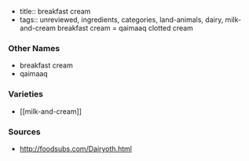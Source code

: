- title:: breakfast cream
- tags:: unreviewed, ingredients, categories, land-animals, dairy, milk-and-cream
breakfast cream = qaimaaq clotted cream

### Other Names

* breakfast cream
* qaimaaq

### Varieties

* [[milk-and-cream]]

### Sources
* http://foodsubs.com/Dairyoth.html
